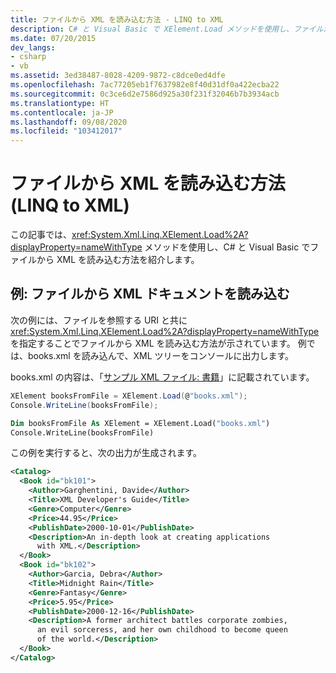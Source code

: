 ```yaml
---
title: ファイルから XML を読み込む方法 - LINQ to XML
description: C# と Visual Basic で XElement.Load メソッドを使用し、ファイルから XML ドキュメントを読み込むことができます。
ms.date: 07/20/2015
dev_langs:
- csharp
- vb
ms.assetid: 3ed38487-8028-4209-9872-c8dce0ed4dfe
ms.openlocfilehash: 7ac77205eb1f7637982e8f40d31df0a422ecba22
ms.sourcegitcommit: 0c3ce6d2e7586d925a30f231f32046b7b3934acb
ms.translationtype: HT
ms.contentlocale: ja-JP
ms.lasthandoff: 09/08/2020
ms.locfileid: "103412017"
---
```

# <a name="how-to-load-xml-from-a-file-linq-to-xml"></a>ファイルから XML を読み込む方法 (LINQ to XML)

この記事では、<xref:System.Xml.Linq.XElement.Load%2A?displayProperty=nameWithType> メソッドを使用し、C# と Visual Basic でファイルから XML を読み込む方法を紹介します。

## <a name="example-load-xml-document-from-a-file"></a>例: ファイルから XML ドキュメントを読み込む

次の例には、ファイルを参照する URI と共に <xref:System.Xml.Linq.XElement.Load%2A?displayProperty=nameWithType> を指定することでファイルから XML を読み込む方法が示されています。 例では、books.xml を読み込んで、XML ツリーをコンソールに出力します。

books.xml の内容は、「[サンプル XML ファイル: 書籍](sample-xml-file-books.md)」に記載されています。

```csharp
XElement booksFromFile = XElement.Load(@"books.xml");
Console.WriteLine(booksFromFile);
```

```vb
Dim booksFromFile As XElement = XElement.Load("books.xml")
Console.WriteLine(booksFromFile)
```

この例を実行すると、次の出力が生成されます。

```xml
<Catalog>
  <Book id="bk101">
    <Author>Garghentini, Davide</Author>
    <Title>XML Developer's Guide</Title>
    <Genre>Computer</Genre>
    <Price>44.95</Price>
    <PublishDate>2000-10-01</PublishDate>
    <Description>An in-depth look at creating applications
      with XML.</Description>
  </Book>
  <Book id="bk102">
    <Author>Garcia, Debra</Author>
    <Title>Midnight Rain</Title>
    <Genre>Fantasy</Genre>
    <Price>5.95</Price>
    <PublishDate>2000-12-16</PublishDate>
    <Description>A former architect battles corporate zombies,
      an evil sorceress, and her own childhood to become queen
      of the world.</Description>
  </Book>
</Catalog>
```
